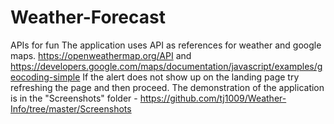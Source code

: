 # Weather-Forecast
APIs for fun  The application uses API as references for weather and google maps.  https://openweathermap.org/API and https://developers.google.com/maps/documentation/javascript/examples/geocoding-simple  If the alert does not show up on the landing page try refreshing the page and then proceed.  The demonstration of the application is in the "Screenshots" folder - https://github.com/tj1009/Weather-Info/tree/master/Screenshots
